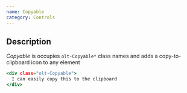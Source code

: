```yaml
---
name: Copyable
category: Controls
---
```


## Description

*Copyable* is occupies `olt-Copyable*` class names and adds a copy-to-clipboard icon to any element

```clipboard.html
<div class="olt-Copyable">
  I can easily copy this to the clipboard
</div>
```